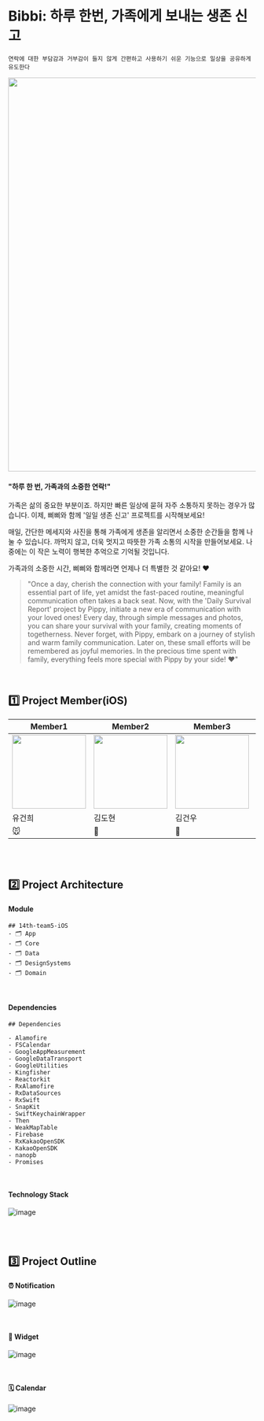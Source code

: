 # Bibbi: 하루 한번, 가족에게 보내는 생존 신고

` 연락에 대한 부담감과 거부감이 들지 않게
간편하고 사용하기 쉬운 기능으로
일상을 공유하게 유도한다 `


<img src = "https://github.com/depromeet/14th-team5-iOS/assets/62610032/ef7d1e84-93b8-4def-b12a-85dd95c22bce" width = "800" />

<br />


#### "하루 한 번, 가족과의 소중한 연락!"

가족은 삶의 중요한 부분이죠. 하지만 빠른 일상에 묻혀 자주 소통하지 못하는 경우가 많습니다. 이제, 삐삐와 함께 '일일 생존 신고' 프로젝트를 시작해보세요!

매일, 간단한 메세지와 사진을 통해 가족에게 생존을 알리면서 소중한 순간들을 함께 나눌 수 있습니다. 까먹지 않고, 더욱 멋지고 따뜻한 가족 소통의 시작을 만들어보세요. 나중에는 이 작은 노력이 행복한 추억으로 기억될 것입니다.

가족과의 소중한 시간, 삐삐와 함께라면 언제나 더 특별한 것 같아요! ❤️


> "Once a day, cherish the connection with your family!
Family is an essential part of life, yet amidst the fast-paced routine, meaningful communication often takes a back seat. Now, with the 'Daily Survival Report' project by Pippy, initiate a new era of communication with your loved ones!
Every day, through simple messages and photos, you can share your survival with your family, creating moments of togetherness. Never forget, with Pippy, embark on a journey of stylish and warm family communication. Later on, these small efforts will be remembered as joyful memories.
In the precious time spent with family, everything feels more special with Pippy by your side! ❤️"


<br />



## 1️⃣ Project Member(iOS)

| Member1 | Member2 | Member3 | Member4 |
|--|--|--|--|
| <img src = "https://github.com/depromeet/14th-team5-iOS/assets/62610032/e8fae9e3-7d10-4f18-9886-b2573533372b" width = "150" /> | <img src = "https://github.com/depromeet/14th-team5-iOS/assets/62610032/120e9379-0eab-40cf-8500-ff220bcaeaad" width = "150" />  | <img src = "https://github.com/depromeet/14th-team5-iOS/assets/62610032/a522e0de-8cc8-4be3-92bf-66c7fe33c582" width = "150" /> |  <img src = "https://github.com/depromeet/14th-team5-iOS/assets/62610032/74e3b648-9c33-4457-8b5e-55320114925e" width = "150" /> |
| 유건희 | 김도현 | 김건우 | MiMi |
| 🐭 | 🦊 | 🐼 | 🐰 |

<br />
<br />

## 2️⃣ Project Architecture

#### Module

```
## 14th-team5-iOS
- 🗂️ App
- 🗂️ Core
- 🗂️ Data
- 🗂️ DesignSystems
- 🗂️ Domain

```


<br />

#### Dependencies

```
## Dependencies

- Alamofire
- FSCalendar
- GoogleAppMeasurement
- GoogleDataTransport
- GoogleUtilities
- Kingfisher
- Reactorkit
- RxAlamofire
- RxDataSources
- RxSwift
- SnapKit
- SwiftKeychainWrapper
- Then
- WeakMapTable
- Firebase
- RxKakaoOpenSDK
- KakaoOpenSDK
- nanopb
- Promises
```

<br />

#### Technology Stack
![image](https://github.com/depromeet/14th-team5-iOS/assets/62610032/2e95556f-5fde-44ea-862f-790fffacebcf)


<br /><br />

## 3️⃣ Project Outline

#### ⏰ Notification
![image](https://github.com/depromeet/14th-team5-iOS/assets/62610032/4a2e0659-5fef-4383-8070-92430a7cf9f4)

<br />

#### 📱 Widget
![image](https://github.com/depromeet/14th-team5-iOS/assets/62610032/031e0bf9-7a6d-4e7f-9893-71d0def1d2d9)


<br />

#### 🗓️ Calendar
![image](https://github.com/depromeet/14th-team5-iOS/assets/62610032/d255500a-4289-43aa-aabc-79e8cdfc5cc4)

<br />



